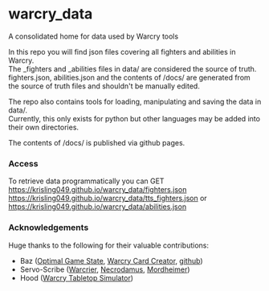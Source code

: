 # warcry_data
A consolidated home for data used by Warcry tools

In this repo you will find json files covering all fighters and abilities in Warcry.  
The _fighters and _abilities files in data/ are considered the source of truth.
fighters.json, abilities.json and the contents of /docs/ are generated from the source of truth files and shouldn't be
manually edited.

The repo also contains tools for loading, manipulating and saving the data in data/.  
Currently, this only exists for python but other languages may be added into their own directories.

The contents of /docs/ is published via github pages.

###   Access
To retrieve data programmatically you can GET  
https://krisling049.github.io/warcry_data/fighters.json  
https://krisling049.github.io/warcry_data/tts_fighters.json 
or  
https://krisling049.github.io/warcry_data/abilities.json


###  Acknowledgements
Huge thanks to the following for their valuable contributions:
- Baz ([Optimal Game State](https://www.youtube.com/@optimalgamestate), [Warcry Card Creator](https://barrysheppard.github.io/warcry-card-creator/), [github](https://github.com/barrysheppard))
- Servo-Scribe ([Warcrier](https://warcrier.net/), [Necrodamus](https://necrodamus.org/), [Mordheimer](https://mordheimer.net/))
- Hood ([Warcry Tabletop Simulator](https://steamcommunity.com/sharedfiles/filedetails/?id=2923487353))
